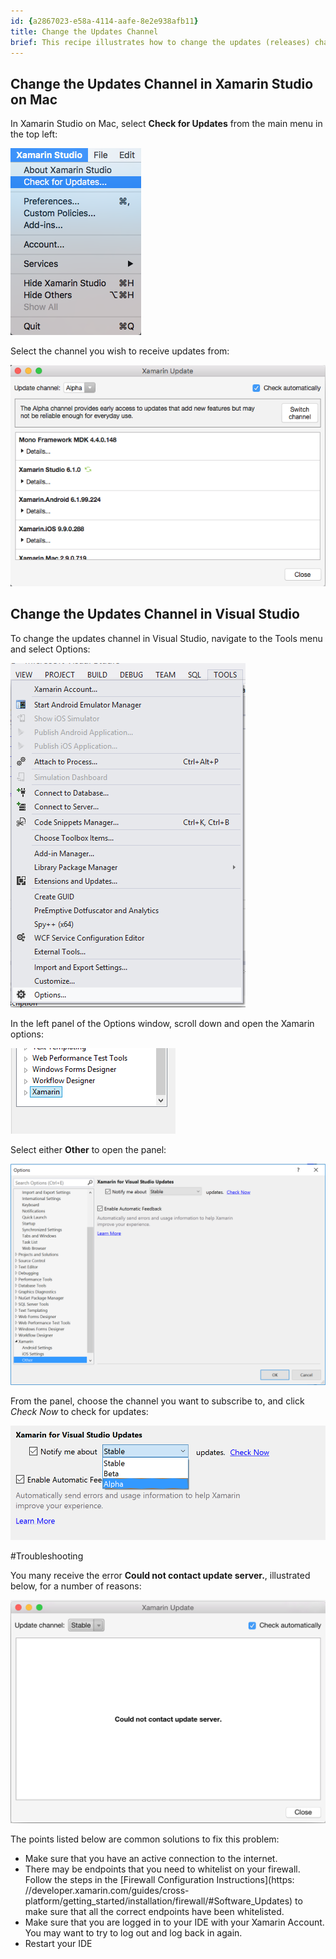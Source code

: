 ```yaml
---
id: {a2867023-e58a-4114-aafe-8e2e938afb11}
title: Change the Updates Channel
brief: This recipe illustrates how to change the updates (releases) channel in Xamarin Studio and Visual Studio.
---
```



## Change the Updates Channel in Xamarin Studio on Mac

In Xamarin Studio on Mac, select **Check for Updates** from the main menu in the top left: 

 ![](Images/image1.png)

Select the channel you wish to receive updates from: 

 ![](Images/image2.png)

## Change the Updates Channel in Visual Studio

To change the updates channel in Visual Studio, navigate to the Tools menu and select Options: 

 ![](Images/image6.png)

In the left panel of the Options window, scroll down and open the Xamarin options: 

 ![](Images/image7.png)

Select either **Other** to open the panel: 

 ![](Images/image8.png)

From the panel, choose the channel you want to subscribe to, and click *Check Now* to check for updates: 

 ![](Images/image10.png)

#Troubleshooting

You many receive the error **Could not contact update server.**, illustrated below, for a number of reasons: 

![](Images/image11.png)

The points listed below are common solutions to fix this problem: 

*  Make sure that you have an active connection to the internet.
* There may be endpoints that you need to whitelist on your firewall. Follow the steps in the [Firewall Configuration Instructions](https: //developer.xamarin.com/guides/cross-platform/getting_started/installation/firewall/#Software_Updates) to make sure that all the correct endpoints have been whitelisted.
* Make sure that you are logged in to your IDE with your Xamarin Account. You may want to try to log out and log back in again.
* Restart your IDE